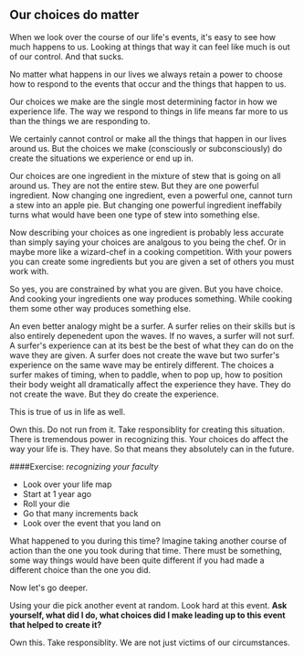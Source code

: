 ## Our choices do matter
When we look over the course of our life's events, it's easy to see how much happens to us.  Looking at things that way it can feel like much is out of our control.  And that sucks.

No matter what happens in our lives we always retain a power to choose how to respond to the events that occur and the things that happen to us.

Our choices we make are the single most determining factor in how we experience life.  The way we respond to things in life means far more to us than the things we are responding to.   

We certainly cannot control or make all the things that happen in our lives around us.  But the choices we make (consciously or subconsciously) do create the situations we experience or end up in.

Our choices are one ingredient in the mixture of stew that is going on all around us.  They are not the entire stew.  But they are one powerful ingredient.  Now changing one ingredient, even a powerful one, cannot turn a stew into an apple pie.  But changing one powerful ingredient ineffabily turns what would have been one type of stew into something else.  

Now describing your choices as one ingredient is probably less accurate than simply saying your choices are analgous to you being the chef.  Or in maybe more like a wizard-chef in a cooking competition.  With your powers you can create some ingredients but you are given a set of others you must work with.  

So yes, you are constrained by what you are given.  But you have choice.  And cooking your ingredients one way produces something.  While cooking them some other way produces something else.  

An even better analogy might be a surfer.  A surfer relies on their skills but is also entirely depenedent upon the waves.  If no waves, a surfer will not surf.  A surfer's experience can at its best be the best of what they can do on the wave they are given.  A surfer does not create the wave but two surfer's experience on the same wave may be entirely different.  The choices a surfer makes of timing, when to paddle, when to pop up, how to position their body weight all dramatically affect the experience they have.  They do not create the wave.  But they do create the experience.  

This is true of us in life as well.

Own this.  Do not run from it.  Take responsiblity for creating this situation.  There is tremendous power in recognizing this.  Your choices do affect the way your life is.  They have.  So that means they absolutely can in the future.  


####Exercise: _recognizing your faculty_

 - Look over your life map
 - Start at 1 year ago
 - Roll your die
 - Go that many increments back
 - Look over the event that you land on

What happened to you during this time?  Imagine taking another course of action than the one you took during that time.  There must be something, some way things would have been quite different if you had made a different choice than the one you did.

Now let's go deeper.

Using your die pick another event at random.  Look hard at this event.  **Ask yourself, what did I do, what choices did I make leading up to this event that helped to create it?**

Own this. Take responsiblity.  We are not just victims of our circumstances.
